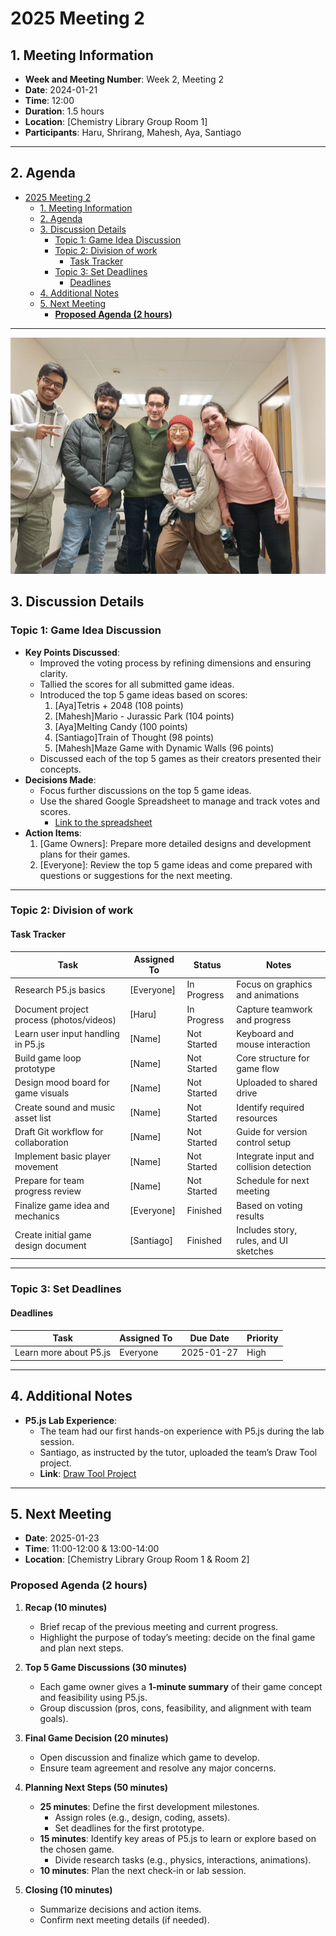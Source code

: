 # 2025 Meeting 2

## 1. Meeting Information
- **Week and Meeting Number**: Week 2, Meeting 2
- **Date**: 2024-01-21
- **Time**: 12:00
- **Duration**: 1.5 hours
- **Location**: [Chemistry Library Group Room 1]
- **Participants**: Haru, Shrirang, Mahesh, Aya, Santiago

---

## 2. Agenda
- [2025 Meeting 2](#2025-meeting-2)
  - [1. Meeting Information](#1-meeting-information)
  - [2. Agenda](#2-agenda)
  - [3. Discussion Details](#3-discussion-details)
    - [Topic 1: Game Idea Discussion](#topic-1-game-idea-discussion)
    - [Topic 2: Division of work](#topic-2-division-of-work)
      - [Task Tracker](#task-tracker)
    - [Topic 3: Set Deadlines](#topic-3-set-deadlines)
      - [Deadlines](#deadlines)
  - [4. Additional Notes](#4-additional-notes)
  - [5. Next Meeting](#5-next-meeting)
    - [**Proposed Agenda (2 hours)**](#proposed-agenda-2-hours)

---

![group_photo_meeting2](./img/photo_meeting2-1.jpg)

## 3. Discussion Details
### Topic 1: Game Idea Discussion
- **Key Points Discussed**:
  - Improved the voting process by refining dimensions and ensuring clarity.
  - Tallied the scores for all submitted game ideas.
  - Introduced the top 5 game ideas based on scores:
    1. [Aya]Tetris + 2048 (108 points)
    2. [Mahesh]Mario - Jurassic Park (104 points)
    3. [Aya]Melting Candy (100 points)
    4. [Santiago]Train of Thought (98 points)
    5. [Mahesh]Maze Game with Dynamic Walls (96 points)
  - Discussed each of the top 5 games as their creators presented their concepts.
- **Decisions Made**:
  - Focus further discussions on the top 5 game ideas.
  - Use the shared Google Spreadsheet to manage and track votes and scores.
    - [Link to the spreadsheet](https://docs.google.com/spreadsheets/d/1wfd9mEP3Qb1MMm0zbzbSBfh5npfo7IzkvoyFf6kZoDc/edit?gid=0#gid=0)
- **Action Items**:
  1. [Game Owners]: Prepare more detailed designs and development plans for their games.
  2. [Everyone]: Review the top 5 game ideas and come prepared with questions or suggestions for the next meeting.

---

### Topic 2: Division of work
#### Task Tracker
| Task                                     | Assigned To       | Status      | Notes                                    |
|------------------------------------------|-------------------|-------------|------------------------------------------|
| Research P5.js basics                    | [Everyone]        | In Progress | Focus on graphics and animations         |
| Document project process (photos/videos) | [Haru]            | In Progress | Capture teamwork and progress            |
| Learn user input handling in P5.js       | [Name]            | Not Started | Keyboard and mouse interaction           |
| Build game loop prototype                | [Name]            | Not Started | Core structure for game flow             |
| Design mood board for game visuals       | [Name]            | Not Started | Uploaded to shared drive                 |
| Create sound and music asset list        | [Name]            | Not Started | Identify required resources              |
| Draft Git workflow for collaboration     | [Name]            | Not Started | Guide for version control setup          |
| Implement basic player movement          | [Name]            | Not Started | Integrate input and collision detection  |
| Prepare for team progress review         | [Name]            | Not Started | Schedule for next meeting                |
| Finalize game idea and mechanics         | [Everyone]        | Finished | Based on voting results                  |
| Create initial game design document      | [Santiago]        | Finished | Includes story, rules, and UI sketches   |

---

### Topic 3: Set Deadlines
#### Deadlines
| Task                  | Assigned To       | Due Date    | Priority   |
|-----------------------|-------------------|-------------|------------|
| Learn more about P5.js  | Everyone          | 2025-01-27  | High       |

---

## 4. Additional Notes
- **P5.js Lab Experience**:
  - The team had our first hands-on experience with P5.js during the lab session.
  - Santiago, as instructed by the tutor, uploaded the team’s Draw Tool project.
  - **Link**: [Draw Tool Project](https://uob-comsm0166.github.io/2025-group-13/)

---

## 5. Next Meeting
- **Date**: 2025-01-23
- **Time**: 11:00-12:00 & 13:00-14:00
- **Location**: [Chemistry Library Group Room 1 & Room 2]
### **Proposed Agenda (2 hours)**

1. **Recap (10 minutes)**
   - Brief recap of the previous meeting and current progress.
   - Highlight the purpose of today’s meeting: decide on the final game and plan next steps.

2. **Top 5 Game Discussions (30 minutes)**
   - Each game owner gives a **1-minute summary** of their game concept and feasibility using P5.js.
   - Group discussion (pros, cons, feasibility, and alignment with team goals).

3. **Final Game Decision (20 minutes)**
   - Open discussion and finalize which game to develop.
   - Ensure team agreement and resolve any major concerns.

4. **Planning Next Steps (50 minutes)**
   - **25 minutes**: Define the first development milestones.
     - Assign roles (e.g., design, coding, assets).
     - Set deadlines for the first prototype.
   - **15 minutes**: Identify key areas of P5.js to learn or explore based on the chosen game.
     - Divide research tasks (e.g., physics, interactions, animations).
   - **10 minutes**: Plan the next check-in or lab session.

5. **Closing (10 minutes)**
   - Summarize decisions and action items.
   - Confirm next meeting details (if needed).

